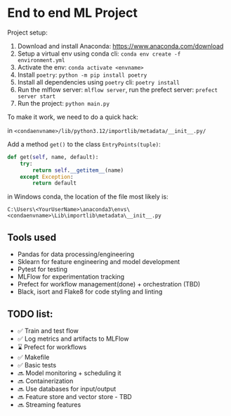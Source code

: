 # End to end ML Project

Project setup:

1. Download and install Anaconda: https://www.anaconda.com/download
2. Setup a virtual env using conda cli: `conda env create -f environment.yml`
3. Activate the env: `conda activate <envname>`
4. Install `poetry`: `python -m pip install poetry`
5. Install all dependencies using `poetry` cli: `poetry install`
6. Run the mlflow server: `mlflow server`, run the prefect server: `prefect server start`
7. Run the project: `python main.py`

To make it work, we need to do a quick hack:

in `<condaenvname>/lib/python3.12/importlib/metadata/__init__.py/`

Add a method `get()` to the class `EntryPoints(tuple)`:

```python
def get(self, name, default):
    try:
        return self.__getitem__(name)
    except Exception:
        return default
```

in Windows conda, the location of the file most likely is:

`C:\Users\<YourUserName>\anaconda3\envs\<condaenvname>\Lib\importlib\metadata\__init__.py`

## Tools used

- Pandas for data processing/engineering
- Sklearn for feature engineering and model development
- Pytest for testing
- MLFlow for experimentation tracking
- Prefect for workflow management(done) + orchestration (TBD)
- Black, isort and Flake8 for code styling and linting

## TODO list:

- :white_check_mark: Train and test flow
- :white_check_mark: Log metrics and artifacts to MLFlow
- :hourglass: Prefect for workflows
- :white_check_mark: Makefile
- :white_check_mark: Basic tests
- :soon: Model monitoring + scheduling it
- :soon: Containerization
- :soon: Use databases for input/output
- :soon: Feature store and vector store - TBD
- :soon: Streaming features
